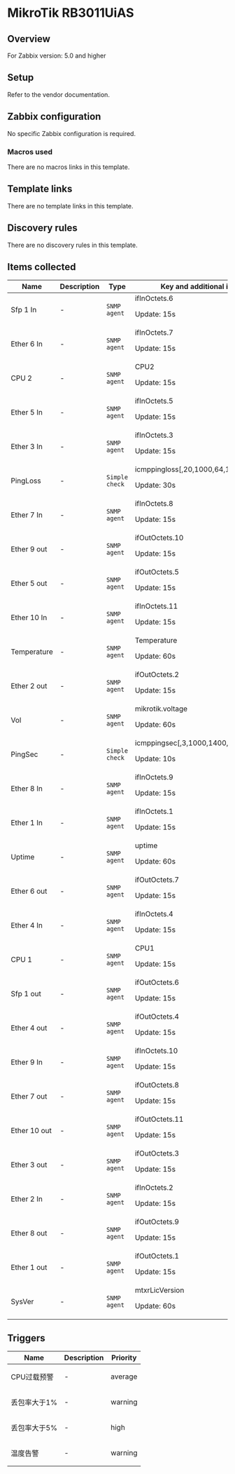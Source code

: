# MikroTik RB3011UiAS

## Overview

For Zabbix version: 5.0 and higher

## Setup

Refer to the vendor documentation.

## Zabbix configuration

No specific Zabbix configuration is required.

### Macros used

There are no macros links in this template.

## Template links

There are no template links in this template.

## Discovery rules

There are no discovery rules in this template.

## Items collected

|Name|Description|Type|Key and additional info|
|----|-----------|----|----|
|Sfp 1 In|<p>-</p>|`SNMP agent`|ifInOctets.6<p>Update: 15s</p>|
|Ether 6 In|<p>-</p>|`SNMP agent`|ifInOctets.7<p>Update: 15s</p>|
|CPU 2|<p>-</p>|`SNMP agent`|CPU2<p>Update: 15s</p>|
|Ether 5 In|<p>-</p>|`SNMP agent`|ifInOctets.5<p>Update: 15s</p>|
|Ether 3 In|<p>-</p>|`SNMP agent`|ifInOctets.3<p>Update: 15s</p>|
|PingLoss|<p>-</p>|`Simple check`|icmppingloss[,20,1000,64,1000]<p>Update: 30s</p>|
|Ether 7 In|<p>-</p>|`SNMP agent`|ifInOctets.8<p>Update: 15s</p>|
|Ether 9 out|<p>-</p>|`SNMP agent`|ifOutOctets.10<p>Update: 15s</p>|
|Ether 5 out|<p>-</p>|`SNMP agent`|ifOutOctets.5<p>Update: 15s</p>|
|Ether 10 In|<p>-</p>|`SNMP agent`|ifInOctets.11<p>Update: 15s</p>|
|Temperature|<p>-</p>|`SNMP agent`|Temperature<p>Update: 60s</p>|
|Ether 2 out|<p>-</p>|`SNMP agent`|ifOutOctets.2<p>Update: 15s</p>|
|Vol|<p>-</p>|`SNMP agent`|mikrotik.voltage<p>Update: 60s</p>|
|PingSec|<p>-</p>|`Simple check`|icmppingsec[,3,1000,1400,1000,max]<p>Update: 10s</p>|
|Ether 8 In|<p>-</p>|`SNMP agent`|ifInOctets.9<p>Update: 15s</p>|
|Ether 1 In|<p>-</p>|`SNMP agent`|ifInOctets.1<p>Update: 15s</p>|
|Uptime|<p>-</p>|`SNMP agent`|uptime<p>Update: 60s</p>|
|Ether 6 out|<p>-</p>|`SNMP agent`|ifOutOctets.7<p>Update: 15s</p>|
|Ether 4 In|<p>-</p>|`SNMP agent`|ifInOctets.4<p>Update: 15s</p>|
|CPU 1|<p>-</p>|`SNMP agent`|CPU1<p>Update: 15s</p>|
|Sfp 1 out|<p>-</p>|`SNMP agent`|ifOutOctets.6<p>Update: 15s</p>|
|Ether 4 out|<p>-</p>|`SNMP agent`|ifOutOctets.4<p>Update: 15s</p>|
|Ether 9 In|<p>-</p>|`SNMP agent`|ifInOctets.10<p>Update: 15s</p>|
|Ether 7 out|<p>-</p>|`SNMP agent`|ifOutOctets.8<p>Update: 15s</p>|
|Ether 10 out|<p>-</p>|`SNMP agent`|ifOutOctets.11<p>Update: 15s</p>|
|Ether 3 out|<p>-</p>|`SNMP agent`|ifOutOctets.3<p>Update: 15s</p>|
|Ether 2 In|<p>-</p>|`SNMP agent`|ifInOctets.2<p>Update: 15s</p>|
|Ether 8 out|<p>-</p>|`SNMP agent`|ifOutOctets.9<p>Update: 15s</p>|
|Ether 1 out|<p>-</p>|`SNMP agent`|ifOutOctets.1<p>Update: 15s</p>|
|SysVer|<p>-</p>|`SNMP agent`|mtxrLicVersion<p>Update: 60s</p>|
## Triggers

|Name|Description|Priority|
|----|-----------|----|
|CPU过载预警|<p>-</p>|average|
|丢包率大于1%|<p>-</p>|warning|
|丢包率大于5%|<p>-</p>|high|
|温度告警|<p>-</p>|warning|
